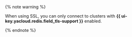 {% note warning %}

When using SSL, you can only connect to clusters with **{{ ui-key.yacloud.redis.field_tls-support }}** enabled.

{% endnote %}
